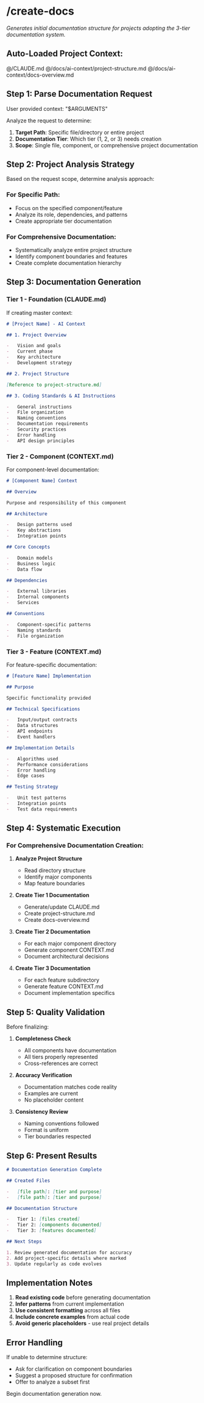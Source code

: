 # /create-docs

_Generates initial documentation structure for projects adopting the 3-tier documentation system._

## Auto-Loaded Project Context:

@/CLAUDE.md
@/docs/ai-context/project-structure.md
@/docs/ai-context/docs-overview.md

## Step 1: Parse Documentation Request

User provided context: "$ARGUMENTS"

Analyze the request to determine:

1. **Target Path**: Specific file/directory or entire project
2. **Documentation Tier**: Which tier (1, 2, or 3) needs creation
3. **Scope**: Single file, component, or comprehensive project documentation

## Step 2: Project Analysis Strategy

Based on the request scope, determine analysis approach:

### For Specific Path:

-   Focus on the specified component/feature
-   Analyze its role, dependencies, and patterns
-   Create appropriate tier documentation

### For Comprehensive Documentation:

-   Systematically analyze entire project structure
-   Identify component boundaries and features
-   Create complete documentation hierarchy

## Step 3: Documentation Generation

### Tier 1 - Foundation (CLAUDE.md)

If creating master context:

```markdown
# [Project Name] - AI Context

## 1. Project Overview

-   Vision and goals
-   Current phase
-   Key architecture
-   Development strategy

## 2. Project Structure

[Reference to project-structure.md]

## 3. Coding Standards & AI Instructions

-   General instructions
-   File organization
-   Naming conventions
-   Documentation requirements
-   Security practices
-   Error handling
-   API design principles
```

### Tier 2 - Component (CONTEXT.md)

For component-level documentation:

```markdown
# [Component Name] Context

## Overview

Purpose and responsibility of this component

## Architecture

-   Design patterns used
-   Key abstractions
-   Integration points

## Core Concepts

-   Domain models
-   Business logic
-   Data flow

## Dependencies

-   External libraries
-   Internal components
-   Services

## Conventions

-   Component-specific patterns
-   Naming standards
-   File organization
```

### Tier 3 - Feature (CONTEXT.md)

For feature-specific documentation:

```markdown
# [Feature Name] Implementation

## Purpose

Specific functionality provided

## Technical Specifications

-   Input/output contracts
-   Data structures
-   API endpoints
-   Event handlers

## Implementation Details

-   Algorithms used
-   Performance considerations
-   Error handling
-   Edge cases

## Testing Strategy

-   Unit test patterns
-   Integration points
-   Test data requirements
```

## Step 4: Systematic Execution

### For Comprehensive Documentation Creation:

1. **Analyze Project Structure**

    - Read directory structure
    - Identify major components
    - Map feature boundaries

2. **Create Tier 1 Documentation**

    - Generate/update CLAUDE.md
    - Create project-structure.md
    - Create docs-overview.md

3. **Create Tier 2 Documentation**

    - For each major component directory
    - Generate component CONTEXT.md
    - Document architectural decisions

4. **Create Tier 3 Documentation**
    - For each feature subdirectory
    - Generate feature CONTEXT.md
    - Document implementation specifics

## Step 5: Quality Validation

Before finalizing:

1. **Completeness Check**

    - All components have documentation
    - All tiers properly represented
    - Cross-references are correct

2. **Accuracy Verification**

    - Documentation matches code reality
    - Examples are current
    - No placeholder content

3. **Consistency Review**
    - Naming conventions followed
    - Format is uniform
    - Tier boundaries respected

## Step 6: Present Results

```markdown
# Documentation Generation Complete

## Created Files

-   [file path]: [tier and purpose]
-   [file path]: [tier and purpose]

## Documentation Structure

-   Tier 1: [files created]
-   Tier 2: [components documented]
-   Tier 3: [features documented]

## Next Steps

1. Review generated documentation for accuracy
2. Add project-specific details where marked
3. Update regularly as code evolves
```

## Implementation Notes

1. **Read existing code** before generating documentation
2. **Infer patterns** from current implementation
3. **Use consistent formatting** across all files
4. **Include concrete examples** from actual code
5. **Avoid generic placeholders** - use real project details

## Error Handling

If unable to determine structure:

-   Ask for clarification on component boundaries
-   Suggest a proposed structure for confirmation
-   Offer to analyze a subset first

Begin documentation generation now.
